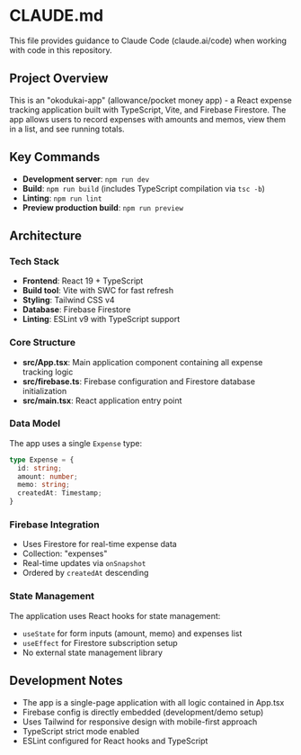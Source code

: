 # CLAUDE.md

This file provides guidance to Claude Code (claude.ai/code) when working with code in this repository.

## Project Overview

This is an "okodukai-app" (allowance/pocket money app) - a React expense tracking application built with TypeScript, Vite, and Firebase Firestore. The app allows users to record expenses with amounts and memos, view them in a list, and see running totals.

## Key Commands

- **Development server**: `npm run dev`
- **Build**: `npm run build` (includes TypeScript compilation via `tsc -b`)
- **Linting**: `npm run lint`
- **Preview production build**: `npm run preview`

## Architecture

### Tech Stack
- **Frontend**: React 19 + TypeScript
- **Build tool**: Vite with SWC for fast refresh
- **Styling**: Tailwind CSS v4
- **Database**: Firebase Firestore
- **Linting**: ESLint v9 with TypeScript support

### Core Structure
- **src/App.tsx**: Main application component containing all expense tracking logic
- **src/firebase.ts**: Firebase configuration and Firestore database initialization
- **src/main.tsx**: React application entry point

### Data Model
The app uses a single `Expense` type:
```typescript
type Expense = {
  id: string;
  amount: number;
  memo: string;
  createdAt: Timestamp;
}
```

### Firebase Integration
- Uses Firestore for real-time expense data
- Collection: "expenses"
- Real-time updates via `onSnapshot`
- Ordered by `createdAt` descending

### State Management
The application uses React hooks for state management:
- `useState` for form inputs (amount, memo) and expenses list
- `useEffect` for Firestore subscription setup
- No external state management library

## Development Notes

- The app is a single-page application with all logic contained in App.tsx
- Firebase config is directly embedded (development/demo setup)
- Uses Tailwind for responsive design with mobile-first approach
- TypeScript strict mode enabled
- ESLint configured for React hooks and TypeScript